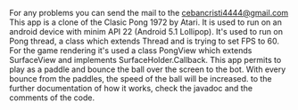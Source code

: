 For any problems you can send the mail to the cebancristi4444@gmail.com
This app is a clone of the Clasic Pong 1972 by Atari.
It is used to run on an android device with minim API 22 (Android 5.1 Lollipop).
It's used to run on Pong thread, a class which extends Thread and is trying to set FPS to 60.
For the game rendering it's used a class PongView which extends SurfaceView and implements SurfaceHolder.Callback.
This app permits to play as a paddle and bounce the ball over the screen to the bot.
With every bounce from the paddles, the speed of the ball will be increased.
to the further documentation of how it works, check the javadoc and the comments of the code.